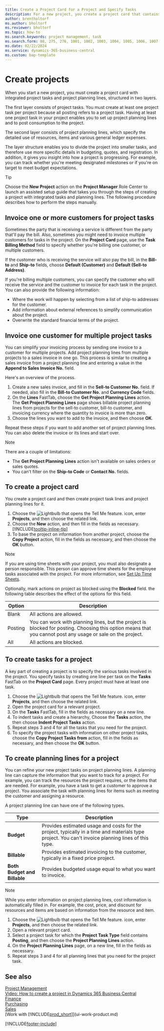 ```yaml
---
title: Create a Project Card for a Project and Specify Tasks
description: For a new project, you create a project card that contains project tasks and planning lines, to help you manage progress and budgets.
author: brentholtorf
ms.author: bholtorf
ms.reviewer: bholtorf
ms.topic: how-to
ms.search.keywords: project management, task
ms.search.form: 88, 275, 276, 1001, 1002, 1003, 1004, 1005, 1006, 1007, 1020
ms.date: 02/22/2024
ms.service: dynamics-365-business-central
ms.custom: bap-template
---
```

# Create projects

When you start a new project, you must create a project card with integrated project tasks and project planning lines, structured in two layers.  

The first layer consists of project tasks. You must create at least one project task per project because all posting refers to a project task. Having at least one project task in your project enables you to set up project planning lines and to post consumption to the project.

The second layer consists of project planning lines, which specify the detailed use of resources, items and various general ledger expenses.

The layer structure enables you to divide the project into smaller tasks, and therefore use more specific details in budgeting, quotes, and registration. In addition, it gives you insight into how a project is progressing. For example, you can track whether you're meeting designated milestones or if you're on target to meet budget expectations.

> [!TIP]
> Choose the **New Project** action on the **Project Manager** Role Center to launch an assisted setup guide that takes you through the steps of creating a project with integrated tasks and planning lines. The following procedure describes how to perform the steps manually. <!-- For an example of how to create a project manually, go to [Video: How to create a project in Dynamics 365 Business Central](https://www.youtube.com/watch?v=VqaPWr7BWmw).-->

## Invoice one or more customers for project tasks

Sometimes the party that is receiving a service is different from the party that'll pay the bill. Also, sometimes you might need to invoice multiple customers for tasks in the project. On the **Project Card** page, use the **Task Billing Method** field to specify whether you're billing one customer, or multiple customers.

If the customer who is receiving the service will also pay the bill, in the **Bill-to** and **Ship-to** fields, choose **Default (Customer)** and **Default (Sell-to Address)**.

If you're billing multiple customers, you can specify the customer who will receive the service and the customer to invoice for each task in the project. You can also provide the following information:

* Where the work will happen by selecting from a list of ship-to addresses for the customer.
* Add information about external references to simplify communication about the project.
* Overwrite the standard financial terms of the project.

## Invoice one customer for multiple project tasks

You can simplify your invoicing process by sending one invoice to a customer for multiple projects. Add project planning lines from multiple projects to a sales invoice in one go. This process is similar to creating a sales invoice from a project planning line and entering a value in the **Append to Sales Invoice No.** field.

Here's an overview of the process.

1. Create a new sales invoice, and fill in the **Sell-to Customer No.** field. If needed, also fill in the **Bill-to Customer No.** and **Currency Code** fields.
2. On the **Lines** FastTab, choose the **Get Project Planning Lines** action. The **Get Project Planning Lines** page shows billable project planning lines from projects for the sell-to customer, bill-to customer, and invoicing currency where the quantity to invoice is more than zero. 
3. Choose the lines you want to add to the invoice, and then choose **OK**.

Repeat these steps if you want to add another set of project planning lines. You can also delete the invoice or its lines and start over.

> [!NOTE]
> There are a couple of limitations:
>
> * The **Get Project Planning Lines** action isn't available on sales orders or sales quotes.
> * You can't filter on the **Ship-to Code** or **Contact No.** fields.

## To create a project card

You create a project card and then create project task lines and project planning lines for it.

1. Choose the ![Lightbulb that opens the Tell Me feature.](media/ui-search/search_small.png "Tell me what you want to do") icon, enter **Projects**, and then choose the related link.  
2. Choose the **New** action, and then fill in the fields as necessary. [!INCLUDE[tooltip-inline-tip](includes/tooltip-inline-tip_md.md)]
3. To base the project on information from another project, choose the **Copy Project** action, fill in the fields as necessary, and then choose the **OK** button.

> [!NOTE]  
> If you are using time sheets with your project, you must also designate a person responsible. This person can approve time sheets for the employee tasks associated with the project. For more information, see [Set Up Time Sheets](projects-how-setup-time-sheets.md).

Optionally, mark actions on project as blocked using the **Blocked** field. the following table describes the effect of the options for this field.

|Option  |Description  |
|---------|---------|
|Blank |All actions are allowed.|
|Posting    |You can work with planning lines, but the project is blocked for posting. Choosing this option means that you cannot post any usage or sale on the project.|
|All  |All actions are blocked.|

## To create tasks for a project

A key part of creating a project is to specify the various tasks involved in the project. You specify tasks by creating one line per task on the **Tasks** FastTab on the **Project Card** page. Every project must have at least one task.

1. Choose the ![Lightbulb that opens the Tell Me feature.](media/ui-search/search_small.png "Tell me what you want to do") icon, enter **Projects**, and then choose the related link.
2. Open the project card for a relevant project.
3. On the **Tasks** FastTab, fill in the fields as necessary on a new line.
4. To indent tasks and create a hierarchy, Choose the **Tasks** action, the then choose **Indent Project Tasks** action.
5. Repeat steps 3 and 4 for all the tasks that you need for the project.
6. To specify the project tasks with information on other project tasks, choose the **Copy Project Tasks from** action, fill in the fields as necessary, and then choose the **OK** button.

## To create planning lines for a project

You can refine your new project tasks on project planning lines. A planning line can capture the information that you want to track for a project. For example, you can track the resources the project requires, or the items that are needed. For example, you have a task to get a customer to approve a project. You associate the task with planning lines for items such as meeting the customer and assigning a resource.  

A project planning line can have one of the following types.  

| Type | Description |
| --- | --- |
| **Budget** |Provides estimated usage and costs for the project, typically in a time and materials type project. You can't invoice planning lines of this type. |
| **Billable** |Provides estimated invoicing to the customer, typically in a fixed price project. |
| **Both Budget and Billable** |Provides budgeted usage equal to what you want to invoice. |

> [!NOTE]
> While you enter information on project planning lines, cost information is automatically filled in. For example, the cost, price, and discount for resources and items are based on information from the resource and item.

1. Choose the ![Lightbulb that opens the Tell Me feature.](media/ui-search/search_small.png "Tell me what you want to do") icon, enter **Projects**, and then choose the related link.
2. Open a relevant project card.
3. Select a project task for which the **Project Task Type** field contains **Posting**, and then choose the **Project Planning Lines** action.  
4. On the **Project Planning Lines** page, on a new line, fill in the fields as necessary.
5. Repeat steps 3 and 4 for all planning lines that you need for the project task.

## See also

[Project Management](projects-manage-projects.md)  
[Video: How to create a project in Dynamics 365 Business Central](https://www.youtube.com/watch?v=VqaPWr7BWmw)  
[Finance](finance.md)  
[Purchasing](purchasing-manage-purchasing.md)  
[Sales](sales-manage-sales.md)  
[Work with [!INCLUDE[prod_short](includes/prod_short.md)]](ui-work-product.md)  

[!INCLUDE[footer-include](includes/footer-banner.md)]
